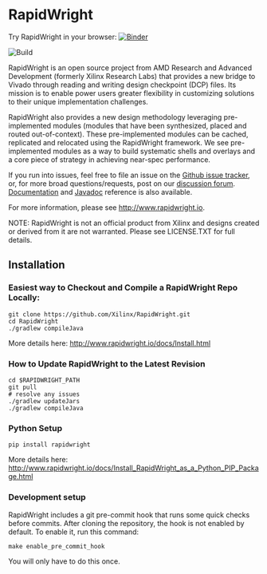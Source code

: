 # RapidWright  

Try RapidWright in your browser: [![Binder](https://mybinder.org/badge_logo.svg)](https://mybinder.org/v2/gh/clavin-xlnx/RapidWright-binder/python3-no-docker?labpath=HelloWorld.ipynb)

![Build](https://github.com/Xilinx/RapidWright/workflows/Build/badge.svg)

RapidWright is an open source project from AMD Research and
Advanced Development (formerly Xilinx Research Labs) that
provides a new bridge to Vivado through reading and writing design
checkpoint (DCP) files.  Its mission is to enable power users greater
flexibility in customizing solutions to their unique implementation
challenges.

RapidWright also provides a new design methodology leveraging
pre-implemented modules (modules that have been synthesized, placed
and routed out-of-context).  These pre-implemented modules can be
cached, replicated and relocated using the RapidWright framework. We
see pre-implemented modules as a way to build systematic shells and
overlays and a core piece of strategy in achieving near-spec
performance.

If you run into issues, feel free to file an issue on the [Github
issue tracker](https://github.com/Xilinx/RapidWright/issues/new), or,
for more broad questions/requests, post on our [discussion
forum](https://github.com/Xilinx/RapidWright/discussions). [Documentation](http://www.rapidwright.io/docs/index.html)
and [Javadoc](http://www.rapidwright.io/javadoc/index.html) reference is also available.

For more information, please see http://www.rapidwright.io.

NOTE: RapidWright is not an official product from Xilinx and designs
created or derived from it are not warranted. Please see
LICENSE.TXT for full details.

## Installation

### Easiest way to Checkout and Compile a RapidWright Repo Locally:

```
git clone https://github.com/Xilinx/RapidWright.git
cd RapidWright
./gradlew compileJava
```

More details here:
http://www.rapidwright.io/docs/Install.html


### How to Update RapidWright to the Latest Revision

```
cd $RAPIDWRIGHT_PATH
git pull
# resolve any issues
./gradlew updateJars
./gradlew compileJava
```

### Python Setup

```
pip install rapidwright
```

More details here:
http://www.rapidwright.io/docs/Install_RapidWright_as_a_Python_PIP_Package.html

### Development setup

RapidWright includes a git pre-commit hook that runs some quick checks before commits. After cloning the repository, the hook is not enabled by default. To enable it, run this command:

```
make enable_pre_commit_hook
```

You will only have to do this once.
